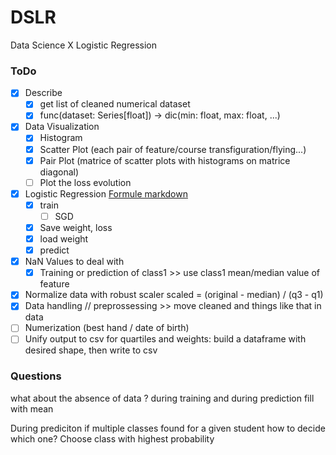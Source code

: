 # DSLR
Data Science X Logistic Regression

### ToDo

- [x] Describe
    - [x] get list of cleaned numerical dataset
    - [x] func(dataset: Series[float]) -> dic(min: float, max: float, ...)

- [x] Data Visualization
    - [x] Histogram
    - [x] Scatter Plot (each pair of feature/course transfiguration/flying...)
    - [x] Pair Plot (matrice of scatter plots with histograms on matrice diagonal)
    - [ ] Plot the loss evolution

- [x] Logistic Regression [Formule markdown](/formula.md)
    - [x] train
        - [ ] SGD
    - [x] Save weight, loss
    - [x] load weight
    - [x] predict

- [x] NaN Values to deal with
    - [x] Training or prediction of class1 >> use class1 mean/median value of feature
- [x] Normalize data with robust scaler scaled = (original - median) / (q3 - q1)
- [x] Data handling // preprossessing >> move cleaned and things like that in data
- [ ] Numerization (best hand / date of birth)
- [ ] Unify output to csv for quartiles and weights: build a dataframe with desired shape, then write to csv

### Questions

what about the absence of data ?
during training and during prediction
fill with mean

During prediciton if multiple classes found for a given student how to decide which one?
Choose class with highest probability
